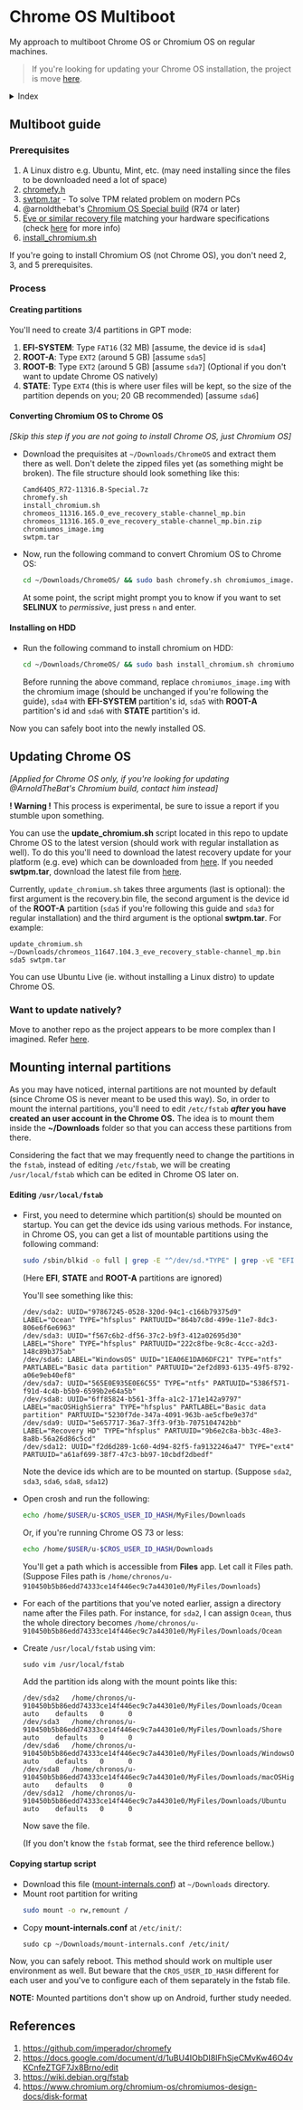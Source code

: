 # Chrome OS Multiboot

My approach to multiboot Chrome OS or Chromium OS on regular machines.

> If you're looking for updating your Chrome OS installation, the project is move [here](https://github.com/MuntashirAkon/chrome_os_updater).

<details>
 <summary>Index</summary>
 
- [Multiboot guide](#multiboot-guide)
  * [Prerequisites](#prerequisites)
  * [Process](#process)
    - [Creating partitions](#creating-partitions)
    - [Converting Chromium OS to Chrome OS](#converting-chromium-os-to-chrome-os)
    - [Installing on HDD](#installing-on-hdd)
- [Updating Chrome OS](#updating-chrome-os)
    - [Want to update natively?](#want-to-update-natively)
- [Mounting internal partitions](#mounting-internal-partitions)
- [References](#references)
</details>

## Multiboot guide

### Prerequisites
1. A Linux distro e.g. Ubuntu, Mint, etc. (may need installing since the files to be downloaded need a lot of space)
2. [chromefy.h](https://github.com/imperador/chromefy/releases)
3. [swtpm.tar](https://github.com/imperador/chromefy/raw/master/swtpm.tar) - To solve TPM related problem on modern PCs
4. @arnoldthebat's [Chromium OS Special build](https://chromium.arnoldthebat.co.uk/index.php?dir=special&order=modified&sort=desc) (R74 or later)
5. [Eve or similar recovery file](https://cros-updates-serving.appspot.com) matching your hardware specifications
  (check [here](https://www.chromium.org/chromium-os/developer-information-for-chrome-os-devices) for more info)
6. [install_chromium.sh](https://raw.githubusercontent.com/MuntashirAkon/Chrome-OS-Multiboot/master/install_chromium.sh)

If you're going to install Chromium OS (not Chrome OS), you don't need 2, 3, and 5 prerequisites.

### Process

#### Creating partitions

You'll need to create 3/4 partitions in GPT mode:
1. **EFI-SYSTEM**: Type `FAT16` (32 MB) [assume, the device id is `sda4`]
2. **ROOT-A**: Type `EXT2` (around 5 GB) [assume `sda5`]
3. **ROOT-B**: Type `EXT2` (around 5 GB) [assume `sda7`] (Optional if you don't want to update Chrome OS natively)
4. **STATE**: Type `EXT4` (this is where user files will be kept, so the size of the partition depends on you;
   20 GB recommended) [assume `sda6`]

#### Converting Chromium OS to Chrome OS

_[Skip this step if you are not going to install Chrome OS, just Chromium OS]_

- Download the prequisites at `~/Downloads/ChromeOS` and extract them there as well.
  Don't delete the zipped files yet (as something might be broken). The file structure should look something like this:
  ```
  Camd64OS_R72-11316.B-Special.7z
  chromefy.sh
  install_chromium.sh
  chromeos_11316.165.0_eve_recovery_stable-channel_mp.bin
  chromeos_11316.165.0_eve_recovery_stable-channel_mp.bin.zip
  chromiumos_image.img
  swtpm.tar
  ```
- Now, run the following command to convert Chromium OS to Chrome OS:
  ```bash
  cd ~/Downloads/ChromeOS/ && sudo bash chromefy.sh chromiumos_image.img chromeos_11151.113.1_eve_recovery_stable-channel_mp.bin swtpm.tar
  ```
  
  At some point, the script might prompt you to know if you want to set **SELINUX** to *permissive*, just press `n` and enter.

#### Installing on HDD

- Run the following command to install chromium on HDD:
  ```bash
  cd ~/Downloads/ChromeOS/ && sudo bash install_chromium.sh chromiumos_image.img sda4 sda5 sda6
  ```
  Before running the above command, replace `chromiumos_image.img` with the chromium image (should be unchanged if you're following the guide), `sda4` with **EFI-SYSTEM**
  partition's id, `sda5` with **ROOT-A** partition's id and `sda6` with **STATE** partition's id.

Now you can safely boot into the newly installed OS.

## Updating Chrome OS

_[Applied for Chrome OS only, if you're looking for updating @ArnoldTheBat's Chromium build, contact him instead]_

**<span color="red">! Warning !</span>** This process is experimental, be sure to issue a report if you stumble upon something.

You can use the **update_chromium.sh** script located in this repo to update Chrome OS to the latest version (should work with regular installation as well). To do this you'll need to download the latest recovery update for your platform (e.g. eve) which can be downloaded from [here](https://cros-updates-serving.appspot.com). If you needed **swtpm.tar**, download the latest file from [here](https://github.com/imperador/chromefy/raw/master/swtpm.tar).

Currently, `update_chromium.sh` takes three arguments (last is optional): the first argument is the recovery.bin file, the second argument is the device id of the **ROOT-A** partition (`sda5` if you're following this guide and `sda3` for regular installation) and the third argument is the optional **swtpm.tar**. For example:
```
update_chromium.sh ~/Downloads/chromeos_11647.104.3_eve_recovery_stable-channel_mp.bin sda5 swtpm.tar
```

You can use Ubuntu Live (ie. without installing a Linux distro) to update Chrome OS.

### Want to update natively?

Move to another repo as the project appears to be more complex than I imagined. Refer [here](https://github.com/MuntashirAkon/chrome_os_updater).

## Mounting internal partitions

As you may have noticed, internal partitions are not mounted by default (since Chrome OS is never meant to be used this way).
So, in order to mount the internal partitions, you'll need to edit `/etc/fstab` **_after_ you have created an user account in the Chrome OS.** The idea is to mount them inside the **~/Downloads** folder so that you can access these partitions from there.

Considering the fact that we may frequently need to change the partitions in the `fstab`, instead of editing `/etc/fstab`, we will be creating `/usr/local/fstab` which can be edited in Chrome OS later on.

#### Editing `/usr/local/fstab`

- First, you need to determine which partition(s) should be mounted on startup. You can get the device ids using various
  methods. For instance, in Chrome OS, you can get a list of mountable partitions using the following command:
  ```bash
  sudo /sbin/blkid -o full | grep -E "^/dev/sd.*TYPE" | grep -vE "EFI|STATE|ROOT-A"
  ```
  (Here **EFI**, **STATE** and **ROOT-A** partitions are ignored)
  
  You'll see something like this:
  ```
  /dev/sda2: UUID="97867245-0528-320d-94c1-c166b79375d9" LABEL="Ocean" TYPE="hfsplus" PARTUUID="864b7c8d-499e-11e7-8dc3-806e6f6e6963"
  /dev/sda3: UUID="f567c6b2-df56-37c2-b9f3-412a02695d30" LABEL="Shore" TYPE="hfsplus" PARTUUID="222c8fbe-9c8c-4ccc-a2d3-148c89b375ab"
  /dev/sda6: LABEL="WindowsOS" UUID="1EA06E1DA06DFC21" TYPE="ntfs" PARTLABEL="Basic data partition" PARTUUID="2ef2d893-6135-49f5-8792-a06e9eb40ef8"
  /dev/sda7: UUID="565E0E935E0E6C55" TYPE="ntfs" PARTUUID="5386f571-f91d-4c4b-b5b9-6599b2e64a5b"
  /dev/sda8: UUID="6ff85824-b561-3ffa-a1c2-171e142a9797" LABEL="macOSHighSierra" TYPE="hfsplus" PARTLABEL="Basic data partition" PARTUUID="5230f7de-347a-4091-963b-ae5cfbe9e37d"
  /dev/sda9: UUID="5e657717-36a7-3ff3-9f3b-7075104742bb" LABEL="Recovery HD" TYPE="hfsplus" PARTUUID="9b6e2c8a-bb3c-48e3-8a8b-56a26d86c5cd"
  /dev/sda12: UUID="f2d6d289-1c60-4d94-82f5-fa9132246a47" TYPE="ext4" PARTUUID="a61af699-38f7-47c3-bb97-10cbdf2dbedf"
  ```
  Note the device ids which are to be mounted on startup. (Suppose `sda2`, `sda3`, `sda6`, `sda8`, `sda12`)
- Open crosh and run the following:
  ```sh
  echo /home/$USER/u-$CROS_USER_ID_HASH/MyFiles/Downloads
  ```
  Or, if you're running Chrome OS 73 or less:
  ```sh
  echo /home/$USER/u-$CROS_USER_ID_HASH/Downloads
  ```
  You'll get a path which is accessible from **Files** app. Let call it Files path. (Suppose Files path is `/home/chronos/u-910450b5b86edd74333ce14f446ec9c7a44301e0/MyFiles/Downloads`)
- For each of the partitions that you've noted earlier, assign a directory name after the Files path. For instance, for `sda2`, I can assign `Ocean`, thus the whole directory becomes `/home/chronos/u-910450b5b86edd74333ce14f446ec9c7a44301e0/MyFiles/Downloads/Ocean`
- Create `/usr/local/fstab` using vim:
  ```
  sudo vim /usr/local/fstab
  ```
  Add the partition ids along with the mount points like this:
  ```
  /dev/sda2   /home/chronos/u-910450b5b86edd74333ce14f446ec9c7a44301e0/MyFiles/Downloads/Ocean            auto    defaults   0      0
  /dev/sda3   /home/chronos/u-910450b5b86edd74333ce14f446ec9c7a44301e0/MyFiles/Downloads/Shore            auto    defaults   0      0
  /dev/sda6   /home/chronos/u-910450b5b86edd74333ce14f446ec9c7a44301e0/MyFiles/Downloads/WindowsOS        auto    defaults   0      0
  /dev/sda8   /home/chronos/u-910450b5b86edd74333ce14f446ec9c7a44301e0/MyFiles/Downloads/macOSHighSierra  auto    defaults   0      0
  /dev/sda12  /home/chronos/u-910450b5b86edd74333ce14f446ec9c7a44301e0/MyFiles/Downloads/Ubuntu           auto    defaults   0      0
  ```
  Now save the file.
  
  (If you don't know the `fstab` format, see the third reference bellow.)

#### Copying startup script
- Download this file ([mount-internals.conf](https://raw.githubusercontent.com/MuntashirAkon/Chrome-OS-Multiboot/master/mount-internals.conf)) at `~/Downloads` directory.
- Mount root partition for writing
  ```sh
  sudo mount -o rw,remount /
  ```
- Copy **mount-internals.conf** at `/etc/init/`:
  ```
  sudo cp ~/Downloads/mount-internals.conf /etc/init/
  ```
Now, you can safely reboot. This method should work on multiple user environment as well. But beware that the `CROS_USER_ID_HASH` different for each user and you've to configure each of them separately in the fstab file.

**NOTE:** Mounted partitions don't show up on Android, further study needed.

## References
1. https://github.com/imperador/chromefy
2. https://docs.google.com/document/d/1uBU4IObDI8IFhSjeCMvKw46O4vKCnfeZTGF7Jx8Brno/edit
3. https://wiki.debian.org/fstab
4. https://www.chromium.org/chromium-os/chromiumos-design-docs/disk-format
